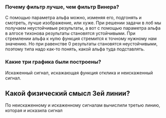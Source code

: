 ### Почему фильтр лучше, чем фильтр Винера?
С помощью параметра альфа можно, изменяя его, подгонять и смотреть, лучше изображение, или хуже.
При решении задачи в лоб мы получаем неустойчивые результаты, а вот с помощью параметра альфа в алгосе тихонова результаты становятся устойчивыми.
При стремлении альфа к нулю функция стремится к точному нужному нам значению. Но при равенстве 0 результаты становятся неустойчивыми, поэтому типа надо как-то понять, какой альфа туда подставлять.

### Какие три графика были построены?
Искаженный сигнал, искажающая функция отклика и неискаженный сигнал. 

## Какой физический смысл 3ей линии?
По неискаженному и искаженному сигналам вычислили третью линию, которая и исказила сигнал